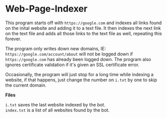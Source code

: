 # Web-Page-Indexer

This program starts off with ```https://google.com``` and indexes all links found on the inital website and adding it to a text file. It then indexes the next link on the text file and adds all those links to the text file as well, repeating this forever.

The program only writes down new domains, IE: ```https://google.com/account/about``` will not be logged down if ```https://google.com``` has already been logged down.
The program also ignores certificate validation if it's given an SSL certificate error.

Occasionally, the program will just stop for a long time while indexing a website, if that happens, just change the number on ```i.txt``` by one to skip the current domain.

**Files**

```i.txt``` saves the last website indexed by the bot. <br/>
```index.txt``` is a list of all websites found by the bot.
